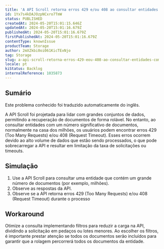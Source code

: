 ```yaml
---
title: 'A API Scroll retorna erros 429 e/ou 408 ao consultar entidades com um grande número de documentos, geralmente superior a milhões'
id: 1Yx7s4kDAJOzpNCxro7TmW
status: PUBLISHED
createdAt: 2024-05-20T15:01:15.646Z
updatedAt: 2024-05-20T15:01:16.679Z
publishedAt: 2024-05-20T15:01:16.679Z
firstPublishedAt: 2024-05-20T15:01:16.679Z
contentType: knownIssue
productTeam: Storage
author: 2mXZkbi0oi061KicTExNjo
tag: Storage
slug: a-api-scroll-retorna-erros-429-eou-408-ao-consultar-entidades-com-um-grande-numero-de-documentos-geralmente-superior-a-milhoes
locale: pt
kiStatus: Backlog
internalReference: 1035873
---
```


## Sumário

<div class="alert alert-info">
  <p>Este problema conhecido foi traduzido automaticamente do inglês.</p>
</div>


A API Scroll foi projetada para lidar com grandes conjuntos de dados, permitindo a recuperação de documentos de forma rolável. No entanto, ao consultar entidades com um número significativo de documentos, normalmente na casa dos milhões, os usuários podem encontrar erros 429 (Too Many Requests) e/ou 408 (Request Timeout). Esses erros ocorrem devido ao alto volume de dados que estão sendo processados, o que pode sobrecarregar a API e resultar em limitação da taxa de solicitações ou timeouts.

## Simulação



1. Use a API Scroll para consultar uma entidade que contém um grande número de documentos (por exemplo, milhões).
2. Observe as respostas da API.
3. Observe se a API retorna erros 429 (Too Many Requests) e/ou 408 (Request Timeout) durante o processo

## Workaround


Otimize a consulta implementando filtros para reduzir a carga na API, dividindo a solicitação em pedaços ou lotes menores.
Ao escolher os filtros, é importante prestar atenção se todos os documentos serão incluídos para garantir que a rolagem percorrerá todos os documentos da entidade.




